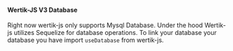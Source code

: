 #### Wertik-JS V3 Database

Right now wertik-js only supports Mysql Database. Under the hood Wertik-js utilizes Sequelize for database operations. To link your database your database you have import `useDatabase` from wertik-js.
